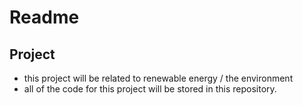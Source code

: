 
# Readme

## Project

 - this project will be related to renewable energy / the environment
 - all of the code for this project will be stored in this repository.
